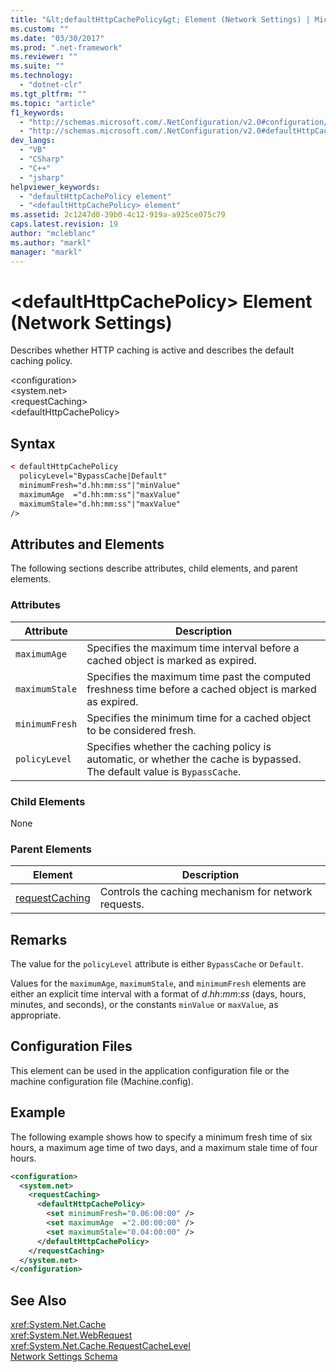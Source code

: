 ```yaml
---
title: "&lt;defaultHttpCachePolicy&gt; Element (Network Settings) | Microsoft Docs"
ms.custom: ""
ms.date: "03/30/2017"
ms.prod: ".net-framework"
ms.reviewer: ""
ms.suite: ""
ms.technology: 
  - "dotnet-clr"
ms.tgt_pltfrm: ""
ms.topic: "article"
f1_keywords: 
  - "http://schemas.microsoft.com/.NetConfiguration/v2.0#configuration/system.net/requestCaching/defaultHttpCachePolicy"
  - "http://schemas.microsoft.com/.NetConfiguration/v2.0#defaultHttpCachePolicy"
dev_langs: 
  - "VB"
  - "CSharp"
  - "C++"
  - "jsharp"
helpviewer_keywords: 
  - "defaultHttpCachePolicy element"
  - "<defaultHttpCachePolicy> element"
ms.assetid: 2c1247d0-39b0-4c12-919a-a925ce075c79
caps.latest.revision: 19
author: "mcleblanc"
ms.author: "markl"
manager: "markl"
---
```

# &lt;defaultHttpCachePolicy&gt; Element (Network Settings)
Describes whether HTTP caching is active and describes the default caching policy.  
  
 \<configuration>  
\<system.net>  
\<requestCaching>  
\<defaultHttpCachePolicy>  
  
## Syntax  
  
```xml  
< defaultHttpCachePolicy  
  policyLevel="BypassCache|Default"  
  minimumFresh="d.hh:mm:ss"|"minValue"  
  maximumAge  ="d.hh:mm:ss"|"maxValue"  
  maximumStale="d.hh:mm:ss"|"maxValue"  
/>  
```  
  
## Attributes and Elements  
 The following sections describe attributes, child elements, and parent elements.  
  
### Attributes  
  
|Attribute|Description|  
|---------------|-----------------|  
|`maximumAge`|Specifies the maximum time interval before a cached object is marked as expired.|  
|`maximumStale`|Specifies the maximum time past the computed freshness time before a cached object is marked as expired.|  
|`minimumFresh`|Specifies the minimum time for a cached object to be considered fresh.|  
|`policyLevel`|Specifies whether the caching policy is automatic, or whether the cache is bypassed. The default value is `BypassCache`.|  
  
### Child Elements  
 None  
  
### Parent Elements  
  
|Element|Description|  
|-------------|-----------------|  
|[requestCaching](../../../../../docs/framework/configure-apps/file-schema/network/requestcaching-element-network-settings.md)|Controls the caching mechanism for network requests.|  
  
## Remarks  
 The value for the `policyLevel` attribute is either `BypassCache` or `Default`.  
  
 Values for the `maximumAge`, `maximumStale`, and `minimumFresh` elements are either an explicit time interval with a format of *d*.*hh*:*mm*:*ss* (days, hours, minutes, and seconds), or the constants `minValue` or `maxValue`, as appropriate.  
  
## Configuration Files  
 This element can be used in the application configuration file or the machine configuration file (Machine.config).  
  
## Example  
 The following example shows how to specify a minimum fresh time of six hours, a maximum age time of two days, and a maximum stale time of four hours.  
  
```xml  
<configuration>  
  <system.net>  
    <requestCaching>  
      <defaultHttpCachePolicy>  
        <set minimumFresh="0.06:00:00" />  
        <set maximumAge  ="2.00:00:00" />  
        <set maximumStale="0.04:00:00" />  
      </defaultHttpCachePolicy>  
    </requestCaching>  
  </system.net>  
</configuration>  
```  
  
## See Also  
 <xref:System.Net.Cache>   
 <xref:System.Net.WebRequest>   
 <xref:System.Net.Cache.RequestCacheLevel>   
 [Network Settings Schema](../../../../../docs/framework/configure-apps/file-schema/network/index.md)